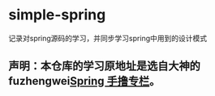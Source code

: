 # simple-spring
记录对spring源码的学习，并同步学习spring中用到的设计模式
## 声明：本仓库的学习原地址是选自大神的fuzhengwei[Spring 手撸专栏](https://github.com/fuzhengwei/small-spring)。
